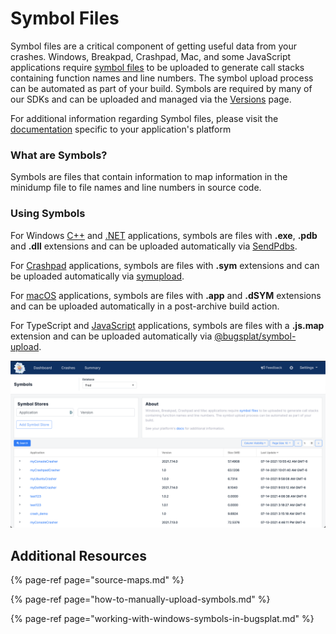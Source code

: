 # Symbol Files

Symbol files are a critical component of getting useful data from your crashes. Windows, Breakpad, Crashpad, Mac, and some JavaScript applications require [symbol files](../../../education/bugsplat-terminology.md#symbols) to be uploaded to generate call stacks containing function names and line numbers. The symbol upload process can be automated as part of your build. Symbols are required by many of our SDKs and can be uploaded and managed via the [Versions](https://app.bugsplat.com/v2/versions) page. 

For additional information regarding Symbol files, please visit the [documentation](../../../) specific to your application's platform

### What are Symbols?

Symbols are files that contain information to map information in the minidump file to file names and line numbers in source code.

### Using Symbols

For Windows [C++](../../getting-started/integrations/desktop/cplusplus/) and [.NET](../../getting-started/integrations/cross-platform/dot-net-standard.md) applications, symbols are files with **.exe**, **.pdb** and **.dll** extensions and can be uploaded automatically via [SendPdbs](../../../education/faq/using-sendpdbs-to-automatically-upload-symbol-files.md).

For [Crashpad](../../getting-started/integrations/cross-platform/crashpad/) applications, symbols are files with **.sym** extensions and can be uploaded automatically via [symupload](https://github.com/google/breakpad/blob/main/docs/processor_design.md#processing).

For [macOS](../../getting-started/integrations/desktop/macos.md) applications, symbols are files with **.app** and **.dSYM** extensions and can be uploaded automatically in a post-archive build action.

For TypeScript and [JavaScript](../../getting-started/integrations/web/javascript.md) applications, symbols are files with a **.js.map** extension and can be uploaded automatically via [@bugsplat/symbol-upload](https://www.npmjs.com/package/@bugsplat/symbol-upload).

![](../../../.gitbook/assets/screen-shot-2021-07-14-at-4.39.12-pm.png)



## Additional Resources

{% page-ref page="source-maps.md" %}

{% page-ref page="how-to-manually-upload-symbols.md" %}

{% page-ref page="working-with-windows-symbols-in-bugsplat.md" %}



